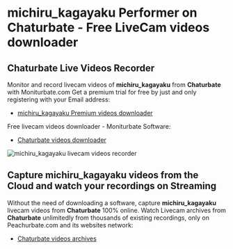 # michiru_kagayaku Performer on Chaturbate - Free LiveCam videos downloader

## Chaturbate Live Videos Recorder

Monitor and record livecam videos of **michiru_kagayaku** from **Chaturbate** with Moniturbate.com
Get a premium trial for free by just and only registering with your Email address:
* [michiru_kagayaku Premium videos downloader](https://moniturbate.com/request-demo-licence-key.html)

Free livecam videos downloader - Moniturbate Software:
* [Chaturbate videos downloader](https://moniturbate.com/moniturbate-download-software.html)

![michiru_kagayaku livecam videos recorder](https://peachurnet.com/templates/moniturbate-software.png)


## Capture michiru_kagayaku videos from the Cloud and watch your recordings on Streaming

Without the need of downloading a software, capture **michiru_kagayaku** livecam videos from **Chaturbate** 100% online.
Watch Livecam archives from **Chaturbate** unlimitedly from thousands of existing recordings, only on Peachurbate.com and its websites network:
* [Chaturbate videos archives](https://peachurnet.com/)